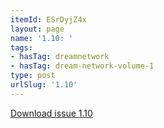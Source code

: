 ```yaml
---
itemId: ESrDyjZ4x
layout: page
name: '1.10: '
tags:
- hasTag: dreamnetwork
- hasTag: dream-network-volume-1
type: post
urlSlug: '1.10'
---
```

<a href="../files/pdfs/Volume_1/1.10_Fusion_Volume_1_No._10_of_The_Dream_Network_Bulletin.pdf" download="">Download issue 1.10</a>